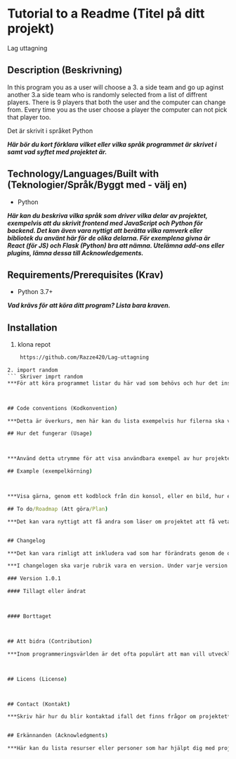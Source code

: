 

# Tutorial to a Readme (Titel på ditt projekt)

Lag uttagning

## Description (Beskrivning)

In this program you as a user will choose a 3. a side team and go up aginst another 3.a side team who is randomly selected from a list of diffrent players. There is 9 players that both the user and the computer can change from. Every time you as the user choose a player the computer can not pick that player too.

Det är skrivit i språket Python

***Här bör du kort förklara vilket eller vilka språk programmet är skrivet i samt vad syftet med projektet är.***


## Technology/Languages/Built with (Teknologier/Språk/Byggt med - välj en)

- Python

***Här kan du beskriva vilka språk som driver vilka delar av projektet, exempelvis att du skrivit frontend med JavaScript och Python för backend. Det kan även vara nyttigt att berätta vilka ramverk eller bibliotek du använt här för de olika delarna. För exemplena givna är React (för JS) och Flask (Python) bra att nämna. Utelämna add-ons eller plugins, lämna dessa till Acknowledgements.***



## Requirements/Prerequisites (Krav)

- Python 3.7+

***Vad krävs för att köra ditt program? Lista bara kraven.***

## Installation

1. klona repot
```cmd
    https://github.com/Razze420/Lag-uttagning

2. import random
``` Skriver imprt random
***För att köra programmet listar du här vad som behövs och hur det installeras. Exempel:***



## Code conventions (Kodkonvention)

***Detta är överkurs, men här kan du lista exempelvis hur filerna ska vara strukturerade, hur namngivning och kommentarer skrivs och massvis av annat. (Kan vara bra att förtydliga att PEP8 efterföljs.)***

## Hur det fungerar (Usage)



***Använd detta utrymme för att visa användbara exempel av hur projektet kan användas. Skärmdumpar, kodexempel och demos passar in här. Du kan också länka till fler resurser, exempelvis en dokumentation.***

## Example (exempelkörning)



***Visa gärna, genom ett kodblock från din konsol, eller en bild, hur en exempelkörning kan gå till.***

## To do/Roadmap (Att göra/Plan)

***Det kan vara nyttigt att få andra som läser om projektet att få veta vad du saknar just nu i programmet. Gör detta gärna genom en lista där färdiga saker strukits över.***


## Changelog

***Det kan vara rimligt att inkludera vad som har förändrats genom de olika iterationerna som ditt projekt gått igenom. Detta kan antingen göras i din README eller så kan du inkludera en CHANGELOG.md.***

***I changelogen ska varje rubrik vara en version. Under varje version bör du inkludera vad du lagt till eller ändrat på (added or changed) under en rubrik samt vad du tagit bort (removed) under en annan. Exempel: ***

### Version 1.0.1

#### Tillagt eller ändrat



#### Borttaget



## Att bidra (Contribution)

***Inom programmeringsvärlden är det ofta populärt att man vill utveckla andras projekt och bidra till förbättring. För att underlätta detta är det bra om det i READMEn förklaras om det är tillåtet, och om det är det hur en går till väga för att kunna göra det. Detta avsnitt skulle se ut som följande:*** 



## Licens (License)



## Contact (Kontakt)

***Skriv här hur du blir kontaktad ifall det finns frågor om projektet***


## Erkännanden (Acknowledgments)

***Här kan du lista resurser eller personer som har hjälpt dig med projektet. Det kan vara länkar till tutorials eller dokumentation, eller bara någon annans profil som du vill uppmärksamma. Har du inget som behöver tas här så kan du strunta i rubriken. ***

